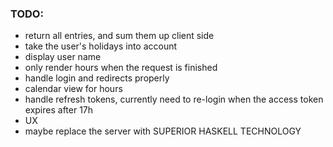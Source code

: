 ### TODO:  

- return all entries, and sum them up client side
- take the user's holidays into account
- display user name
- only render hours when the request is finished
- handle login and redirects properly
- calendar view for hours
- handle refresh tokens, currently need to re-login when the access token expires after 17h
- UX
- maybe replace the server with SUPERIOR HASKELL TECHNOLOGY
